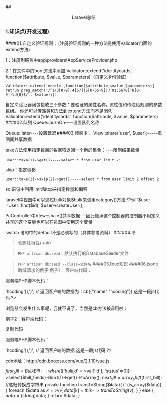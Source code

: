 ##<center>Laravel总结</center>
### 1.知识点(开发过程) ###
####01.自定义验证规则：
 (注册验证规则的一种方法是使用Validator门面的extend方法)

1：注册到服务中app\providers\AppServiceProvider.php

2：在文件中的boot方法中添加 Validator::extend('identitycards', function($attribute, $value, $parameters)（自定义身份验证)

`Validator::extend('mobile',function($attribute,$value,$parameters){
retrun preg_match('/^1(3[0-9]|4[57]|5[0-35-9]|7[0135678]|8[0-9])\d{8}$/', $value);})`

自定义验证器闭包接收三个参数：要验证的属性名称，属性值和传递给规则的参数数组。
你还可以传递类和方法到extend方法而不是闭包：
Validator::extend('identitycards', function($attribute, $value, $parameters)
####02.队列
Queue::pushOn----设置队列名称

Queue::later----设置延迟
####03.频率少：
View::share('user', $user);-----视图间共享数据

take方法使用指定数目的数据项返回一个新的集合：----限制结果数量

`user::take(2)->get()-----select * from user limit 2`;

skip：指定偏移

`user::take(2)->skip(2)->get()-----select * from user limit 2 offset 2`

sql语句中利用limit和top来指定数量和偏移

laravel中视图中可以通过bulk对象$bulk来调用category()方法:举例
`$user =User::find($id);   $user->createUser();`

PcController中VIew::share()共享数据---因此继承这个控制器的控制器不用定义共享的这个变量也可以在视图中使用这个变量

switch 语句中的default不是必须写的（具体参考资料）
####04.冷
>软删除特性(trait)

>`PHP artisan db:seed`：默认执行的DatabaseSeeder文件

>`PHP artisan db:seed --class=文件名`
####05.linux知识
####06.jsonp跨域请求的例子
例子1：
 客户端代码：
<script>
    // 这是回调方法
    function cb(data){
        alert(data.website);
    }
</script>
<!--这是跨域请求的代码,切记，这段代码要在回调函数之后-->
<script src="http://172.22.22.120/new/ajax_jsonp.php?callback=cb"></script>

服务端PHP脚本代码：
<?php
    $cb = htmlspecialchars($_GET['callback']);  // 注意了，这里要做好过滤，防止xss攻击
    echo $cb,'(',json_encode(array('website'=>'hcoding')),')';  // 返回客户端的数据为：cb({"name":"hcoding"})  这是一段js代码
?>
浏览器会发生什么事呢，我就不说了，当然是cb方法被调用啦：

例子2：客户端代码：

复制代码
<script>
    $.ajax({
        type : "GET",
        url : "http://172.22.22.120/new/ajax_jsonp.php",
        dataType : "jsonp",    // 数据格式指定为jsonp
        jsonp: "callback",     // 服务点通过这个键值获取回调方法
        jsonpCallback:"cb",   // 指定回调方法
        success : function(json){

        },
    });  

    // 回调方法
    function cb(data){
        alert(data.website);
    }
</script>

服务端PHP脚本代码：

<?php
    $cb = htmlspecialchars($_GET['callback']);  // 注意了，这里要做好过滤，防止xss攻击
    echo $cb,'(',json_encode(array('website'=>'hcoding')),')';  // 返回客户端的数据,这是一段js代码
?>


cdn地址：http://cdn.bootcss.com/vue/2.1.10/vue.js


 $first_bill = BulkBill::where(['bulk_id'=>$val['id'], 'status'=>0])->select($bill_fields)->limit(1)->get()->toArray();
 $next_bill = array_shift($first_bill);
 //递归转换成字符串
    private function transToString($data){
        if (is_array($data)){
            foreach ($data as $k=>$v){
                $data[$k] = $this->transToString($v);
            }
        } else {
            $data = (string)$data;
        }
        return $data;
    }


  